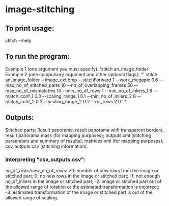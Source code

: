 # image-stitching

## To print usage:
stitch --help

## To run the program:
Example 1 (one argument you must specify):
'stitch an_image_folder'
Example 2 (one compulsory argument and other optional flags):
'''
stitch an_image_folder --image_ext bmp --stitchForward 1 --work_megapix 0.6
--max_no_of_stitched_parts 10 --no_of_overlapping_frames 50 --max_no_of_mismatches 10 --min_no_of_rows 1 --min_no_of_inliers_1 8 --match_conf_1 0.3 --scaling_range_1 0.1
--min_no_of_inliers_2 8 --match_conf_2 0.2 --scaling_range_2 0.2 --roi_rows 2.0
'''

## Outputs:
Stitched parts;
Result panorama, result panorama with transparent borders, result panorama mask (for mapping purposes);
outputs.xml (stitching parameters and summary of results);
matrices.xml (for mapping purposes); 
csv_outputs.csv (stitching information).

### Interpreting "csv_outputs.csv":
no_of_rows/new_no_of_rows:
	>0: number of new rows from the image or stitched part;
	 0: no new rows in the image or stitched part;
	-1: not enough no_of_inliers in the image or stitched part;
	-2: image or stitched part out of the allowed range of rotation or the estimated transformation is incorrect;
	-3: estimated transformation of the image or stitched part is out of the allowed range of scaling.
